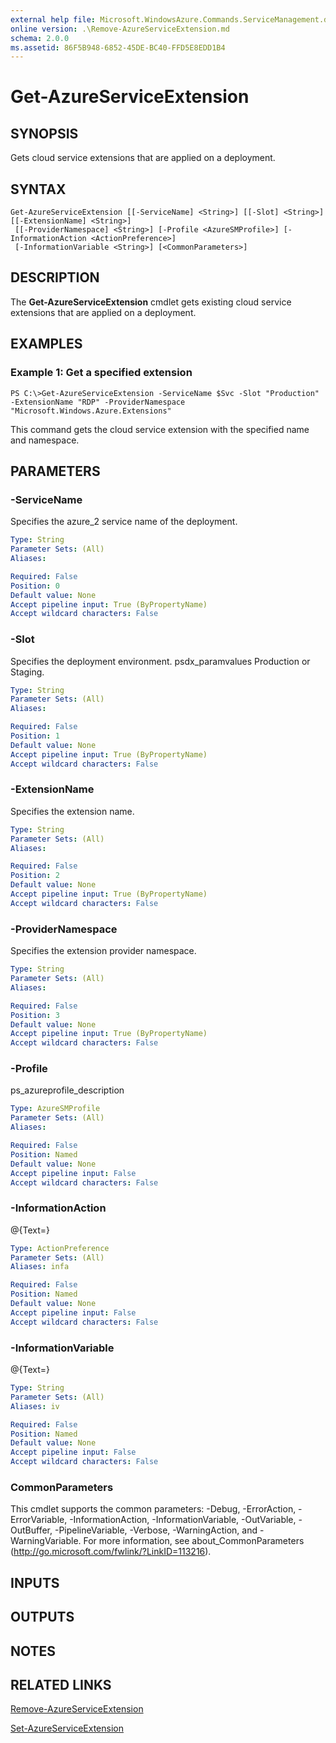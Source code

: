 ```yaml
---
external help file: Microsoft.WindowsAzure.Commands.ServiceManagement.dll-Help.xml
online version: .\Remove-AzureServiceExtension.md
schema: 2.0.0
ms.assetid: 86F5B948-6852-45DE-BC40-FFD5E8EDD1B4
---
```


# Get-AzureServiceExtension

## SYNOPSIS
Gets cloud service extensions that are applied on a deployment.

## SYNTAX

```
Get-AzureServiceExtension [[-ServiceName] <String>] [[-Slot] <String>] [[-ExtensionName] <String>]
 [[-ProviderNamespace] <String>] [-Profile <AzureSMProfile>] [-InformationAction <ActionPreference>]
 [-InformationVariable <String>] [<CommonParameters>]
```

## DESCRIPTION
The **Get-AzureServiceExtension** cmdlet gets existing cloud service extensions that are applied on a deployment.

## EXAMPLES

### Example 1: Get a specified extension
```
PS C:\>Get-AzureServiceExtension -ServiceName $Svc -Slot "Production" -ExtensionName "RDP" -ProviderNamespace "Microsoft.Windows.Azure.Extensions"
```

This command gets the cloud service extension with the specified name and namespace.

## PARAMETERS

### -ServiceName
Specifies the azure_2 service name of the deployment.

```yaml
Type: String
Parameter Sets: (All)
Aliases: 

Required: False
Position: 0
Default value: None
Accept pipeline input: True (ByPropertyName)
Accept wildcard characters: False
```

### -Slot
Specifies the deployment environment.
psdx_paramvalues Production or Staging.

```yaml
Type: String
Parameter Sets: (All)
Aliases: 

Required: False
Position: 1
Default value: None
Accept pipeline input: True (ByPropertyName)
Accept wildcard characters: False
```

### -ExtensionName
Specifies the extension name.

```yaml
Type: String
Parameter Sets: (All)
Aliases: 

Required: False
Position: 2
Default value: None
Accept pipeline input: True (ByPropertyName)
Accept wildcard characters: False
```

### -ProviderNamespace
Specifies the extension provider namespace.

```yaml
Type: String
Parameter Sets: (All)
Aliases: 

Required: False
Position: 3
Default value: None
Accept pipeline input: True (ByPropertyName)
Accept wildcard characters: False
```

### -Profile
ps_azureprofile_description

```yaml
Type: AzureSMProfile
Parameter Sets: (All)
Aliases: 

Required: False
Position: Named
Default value: None
Accept pipeline input: False
Accept wildcard characters: False
```

### -InformationAction
@{Text=}

```yaml
Type: ActionPreference
Parameter Sets: (All)
Aliases: infa

Required: False
Position: Named
Default value: None
Accept pipeline input: False
Accept wildcard characters: False
```

### -InformationVariable
@{Text=}

```yaml
Type: String
Parameter Sets: (All)
Aliases: iv

Required: False
Position: Named
Default value: None
Accept pipeline input: False
Accept wildcard characters: False
```

### CommonParameters
This cmdlet supports the common parameters: -Debug, -ErrorAction, -ErrorVariable, -InformationAction, -InformationVariable, -OutVariable, -OutBuffer, -PipelineVariable, -Verbose, -WarningAction, and -WarningVariable. For more information, see about_CommonParameters (http://go.microsoft.com/fwlink/?LinkID=113216).

## INPUTS

## OUTPUTS

## NOTES

## RELATED LINKS

[Remove-AzureServiceExtension](.\Remove-AzureServiceExtension.md)

[Set-AzureServiceExtension](.\Set-AzureServiceExtension.md)


